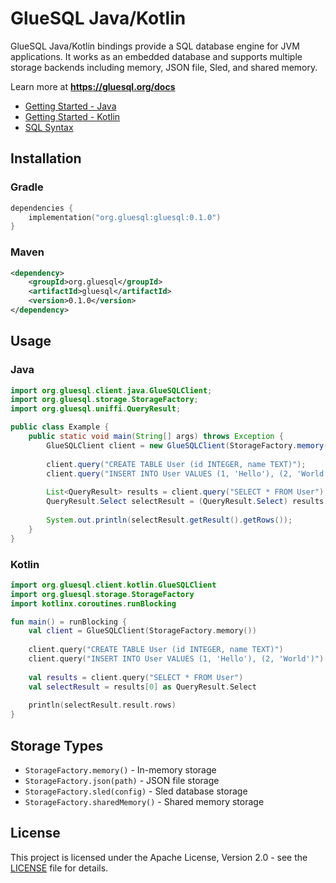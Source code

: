 # GlueSQL Java/Kotlin

GlueSQL Java/Kotlin bindings provide a SQL database engine for JVM applications. It works as an embedded database and supports multiple storage backends including memory, JSON file, Sled, and shared memory.

Learn more at **<https://gluesql.org/docs>**

* [Getting Started - Java](https://gluesql.org/docs/dev/getting-started/java)
* [Getting Started - Kotlin](https://gluesql.org/docs/dev/getting-started/kotlin)
* [SQL Syntax](https://gluesql.org/docs/dev/sql-syntax/intro)

## Installation

### Gradle
```kotlin
dependencies {
    implementation("org.gluesql:gluesql:0.1.0")
}
```

### Maven
```xml
<dependency>
    <groupId>org.gluesql</groupId>
    <artifactId>gluesql</artifactId>
    <version>0.1.0</version>
</dependency>
```

## Usage

### Java

```java
import org.gluesql.client.java.GlueSQLClient;
import org.gluesql.storage.StorageFactory;
import org.gluesql.uniffi.QueryResult;

public class Example {
    public static void main(String[] args) throws Exception {
        GlueSQLClient client = new GlueSQLClient(StorageFactory.memory());
        
        client.query("CREATE TABLE User (id INTEGER, name TEXT)");
        client.query("INSERT INTO User VALUES (1, 'Hello'), (2, 'World')");
        
        List<QueryResult> results = client.query("SELECT * FROM User");
        QueryResult.Select selectResult = (QueryResult.Select) results.get(0);
        
        System.out.println(selectResult.getResult().getRows());
    }
}
```

### Kotlin

```kotlin
import org.gluesql.client.kotlin.GlueSQLClient
import org.gluesql.storage.StorageFactory
import kotlinx.coroutines.runBlocking

fun main() = runBlocking {
    val client = GlueSQLClient(StorageFactory.memory())
    
    client.query("CREATE TABLE User (id INTEGER, name TEXT)")
    client.query("INSERT INTO User VALUES (1, 'Hello'), (2, 'World')")
    
    val results = client.query("SELECT * FROM User")
    val selectResult = results[0] as QueryResult.Select
    
    println(selectResult.result.rows)
}
```

## Storage Types

- `StorageFactory.memory()` - In-memory storage
- `StorageFactory.json(path)` - JSON file storage
- `StorageFactory.sled(config)` - Sled database storage
- `StorageFactory.sharedMemory()` - Shared memory storage

## License

This project is licensed under the Apache License, Version 2.0 - see the [LICENSE](https://raw.githubusercontent.com/gluesql/gluesql/main/LICENSE) file for details.